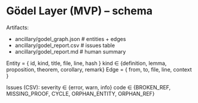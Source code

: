 # Gödel Layer (MVP) – schema

Artifacts:
- ancillary/godel_graph.json    # entities + edges
- ancillary/godel_report.csv    # issues table
- ancillary/godel_report.md     # human summary

Entity = { id, kind, title, file, line, hash }
  kind ∈ {definition, lemma, proposition, theorem, corollary, remark}
Edge   = { from, to, file, line, context }

Issues (CSV):
  severity ∈ {error, warn, info}
  code ∈ {BROKEN_REF, MISSING_PROOF, CYCLE, ORPHAN_ENTITY, ORPHAN_REF}
